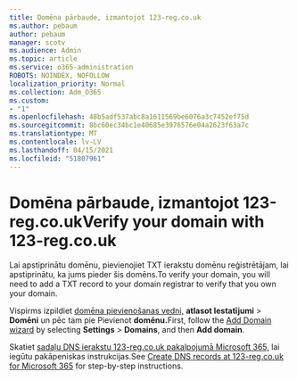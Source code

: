 ```yaml
---
title: Domēna pārbaude, izmantojot 123-reg.co.uk
ms.author: pebaum
author: pebaum
manager: scotv
ms.audience: Admin
ms.topic: article
ms.service: o365-administration
ROBOTS: NOINDEX, NOFOLLOW
localization_priority: Normal
ms.collection: Adm_O365
ms.custom:
- "1"
ms.openlocfilehash: 48b5adf537abc8a1611569be6076a3c7452ef75d
ms.sourcegitcommit: 8bc60ec34bc1e40685e3976576e04a2623f63a7c
ms.translationtype: MT
ms.contentlocale: lv-LV
ms.lasthandoff: 04/15/2021
ms.locfileid: "51807961"
---
```

# <a name="verify-your-domain-with-123-regcouk"></a><span data-ttu-id="4b44e-102">Domēna pārbaude, izmantojot 123-reg.co.uk</span><span class="sxs-lookup"><span data-stu-id="4b44e-102">Verify your domain with 123-reg.co.uk</span></span>

<span data-ttu-id="4b44e-103">Lai apstiprinātu domēnu, pievienojiet TXT ierakstu domēnu reģistrētājam, lai apstiprinātu, ka jums pieder šis domēns.</span><span class="sxs-lookup"><span data-stu-id="4b44e-103">To verify your domain, you will need to add a TXT record to your domain registrar to verify that you own your domain.</span></span> 

<span data-ttu-id="4b44e-104">Vispirms izpildiet [domēna pievienošanas vedni,](https://admin.microsoft.com/Adminportal#/Domains) **atlasot Iestatījumi** \> **Domēni** un pēc tam pie Pievienot **domēnu.**</span><span class="sxs-lookup"><span data-stu-id="4b44e-104">First, follow the [Add Domain wizard](https://admin.microsoft.com/Adminportal#/Domains) by selecting **Settings** \> **Domains**, and then **Add domain**.</span></span>
  
<span data-ttu-id="4b44e-105">Skatiet [sadaļu DNS ierakstu 123-reg.co.uk pakalpojumā Microsoft 365,](https://docs.microsoft.com/microsoft-365/admin/dns/create-dns-records-at-123-reg-co-uk) lai iegūtu pakāpeniskas instrukcijas.</span><span class="sxs-lookup"><span data-stu-id="4b44e-105">See [Create DNS records at 123-reg.co.uk for Microsoft 365](https://docs.microsoft.com/microsoft-365/admin/dns/create-dns-records-at-123-reg-co-uk) for step-by-step instructions.</span></span>